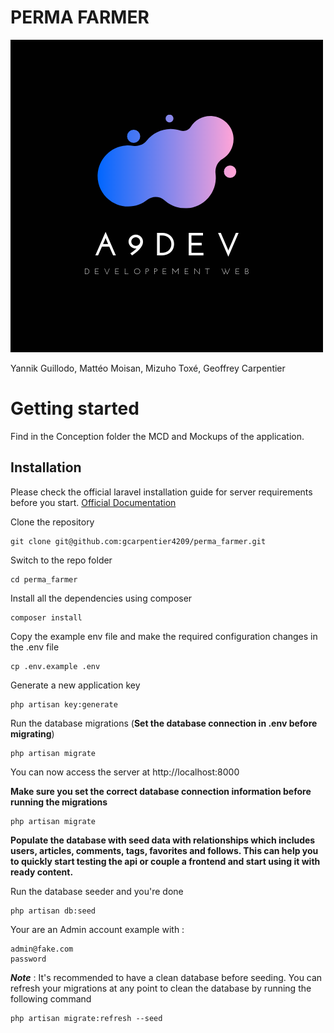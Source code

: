 # PERMA FARMER
![A9DEV](A9DEV.png)

Yannik Guillodo, 
Mattéo Moisan, 
Mizuho Toxé, 
Geoffrey Carpentier

# Getting started

Find in the Conception folder the MCD and Mockups of the application.

## Installation

Please check the official laravel installation guide for server requirements before you start. [Official Documentation](https://laravel.com/docs/6.x/installation)


Clone the repository

    git clone git@github.com:gcarpentier4209/perma_farmer.git

Switch to the repo folder

    cd perma_farmer

Install all the dependencies using composer

    composer install

Copy the example env file and make the required configuration changes in the .env file

    cp .env.example .env

Generate a new application key

    php artisan key:generate


Run the database migrations (**Set the database connection in .env before migrating**)

    php artisan migrate


You can now access the server at http://localhost:8000

    
**Make sure you set the correct database connection information before running the migrations** 

    php artisan migrate


**Populate the database with seed data with relationships which includes users, articles, comments, tags, favorites and follows. This can help you to quickly start testing the api or couple a frontend and start using it with ready content.**

Run the database seeder and you're done

    php artisan db:seed
    
Your are an Admin account example with :
    
    admin@fake.com
    password


    

***Note*** : It's recommended to have a clean database before seeding. You can refresh your migrations at any point to clean the database by running the following command

    php artisan migrate:refresh --seed
    




